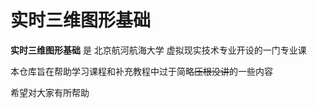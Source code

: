 # 实时三维图形基础

**实时三维图形基础** 是 北京航河航海大学 虚拟现实技术专业开设的一门专业课

本仓库旨在帮助学习课程和补充教程中过于简略<strike>压根没讲</strike>的一些内容 

希望对大家有所帮助
